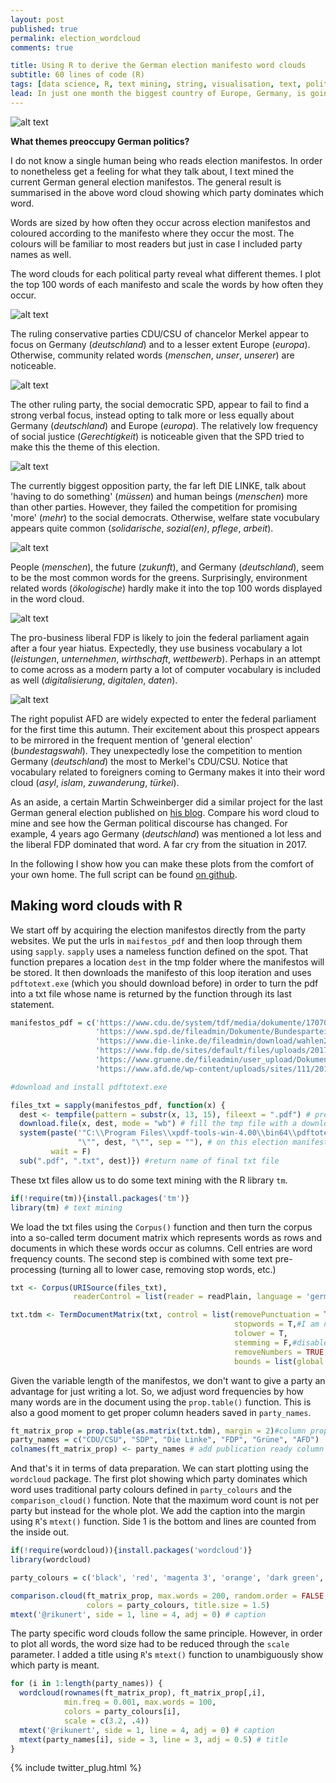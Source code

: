 ```yaml
---
layout: post
published: true
permalink: election_wordcloud
comments: true

title: Using R to derive the German election manifesto word clouds
subtitle: 60 lines of code (R)
tags: [data science, R, text mining, string, visualisation, text, politics]
lead: In just one month the biggest country of Europe, Germany, is going to the polls. In this short tutorial, I text mine the main parties' election manifestos in order to visualise the state of German politics.
---
```


![alt text](https://github.com/rikunert/HU_text_classification/raw/master/Wahlprogramme_2017/German_party_manifesto_wordcloud.png
"What the main German political parties are talking about in their manifestos")

<!--excerpt-->

**What themes preoccupy German politics?**

I do not know a single human being who reads election manifestos.
In order to nonetheless get a feeling for what they talk about, I text mined the current German general election manifestos. 
The general result is summarised in the above word cloud showing which party dominates which word.

Words are sized by how often they occur across election manifestos and coloured according to the manifesto where they occur the most.
The colours will be familiar to most readers but just in case I included party names as well.

The word clouds for each political party reveal what different themes. 
I plot the top 100 words of each manifesto and scale the words by how often they occur.

![alt text](https://github.com/rikunert/HU_text_classification/raw/master/Wahlprogramme_2017/CDU_CSU_wordcloud.png
"What Angela Merkel's CDU/CSU are talking about in their manifesto")

The ruling conservative parties CDU/CSU of chancelor Merkel appear to focus on Germany (*deutschland*) and to a lesser extent Europe (*europa*).
 Otherwise, community related words (*menschen*, *unser*, *unserer*) are noticeable.

 ![alt text](https://github.com/rikunert/HU_text_classification/raw/master/Wahlprogramme_2017/SPD_wordcloud.png
"What Angela Merkel's CDU/CSU are talking about in their manifesto")

The other ruling party, the social democratic SPD, appear to fail to find a strong verbal focus, instead opting to talk more or less equally about Germany (*deutschland*) and Europe (*europa*).
 The relatively low frequency of social justice (*Gerechtigkeit*) is noticeable given that the SPD tried to make this the theme of this election.
 
![alt text](https://github.com/rikunert/HU_text_classification/raw/master/Wahlprogramme_2017/LINKE_wordcloud.png
"What the post-socialist DIE LINKE are talking about in their manifesto")

The currently biggest opposition party, the far left DIE LINKE, talk about 'having to do something' (*müssen*) and human beings (*menschen*) more than other parties. 
However, they failed the competition for promising 'more' (*mehr*) to the social democrats. 
Otherwise, welfare state vocubulary appears quite common (*solidarische*, *sozial(en)*, *pflege*, *arbeit*). 

![alt text](https://github.com/rikunert/HU_text_classification/raw/master/Wahlprogramme_2017/Gruene_wordcloud.png
"What the green party, Bündnis 90 / Die Grünen, are talking about in their manifesto")

People (*menschen*), the future (*zukunft*), and Germany (*deutschland*), seem to be the most common words for the greens.
Surprisingly, environment related words (*ökologische*) hardly make it into the top 100 words displayed in the word cloud.

![alt text](https://github.com/rikunert/HU_text_classification/raw/master/Wahlprogramme_2017/FDP_wordcloud.png
"What the liberal FDP are talking about in their manifesto")

The pro-business liberal FDP is likely to join the federal parliament again after a four year hiatus. 
Expectedly, they use business vocabulary a lot (*leistungen*, *unternehmen*, *wirthschaft*, *wettbewerb*). 
Perhaps in an attempt to come across as a modern party a lot of computer vocabulary is included as well (*digitalisierung*, *digitalen*, *daten*).

![alt text](https://github.com/rikunert/HU_text_classification/raw/master/Wahlprogramme_2017/AFD_wordcloud.png
"What the right populist AFD are talking about in their manifesto")

The right populist AFD are widely expected to enter the federal parliament for the first time this autumn. 
Their excitement about this prospect appears to be mirrored in the frequent mention of 'general election' (*bundestagswahl*).
They unexpectedly lose the competition to mention Germany (*deutschland*) the most to Merkel's CDU/CSU. 
Notice that vocabulary related to foreigners coming to Germany makes it into their word cloud (*asyl*, *islam*, *zuwanderung*, *türkei*).

As an aside, a certain Martin Schweinberger did a similar project for the last German general election published on [his blog](http://www.martinschweinberger.de/blog/creating-word-clouds-with-r/).
Compare his word cloud to mine and see how the German political discourse has changed. 
For example, 4 years ago Germany (*deutschland*) was mentioned a lot less and the liberal FDP dominated that word. A far cry from the situation in 2017.

In the following I show how you can make these plots from the comfort of your own home.
The full script can be found [on github](https://github.com/rikunert/HU_text_classification/blob/master/Wahlprogramme_2017/BTW_wordcloud.R).

## Making word clouds with R

We start off by acquiring the election manifestos directly from the party websites.
 We put the urls in `maifestos_pdf` and then loop through them using `sapply`. 
 `sapply` uses a nameless function defined on the spot. 
 That function prepares a location `dest` in the tmp folder where the manifestos will be stored.
 It then downloads the manifesto of this loop iteration and uses `pdftotext.exe` (which you should download before) in order to turn the pdf into a txt file whose name is returned by the function through its last statement.

```R
manifestos_pdf = c('https://www.cdu.de/system/tdf/media/dokumente/170703regierungsprogramm2017.pdf',
                   'https://www.spd.de/fileadmin/Dokumente/Bundesparteitag_2017/Es_ist_Zeit_fuer_mehr_Gerechtigkeit-Unser_Regierungsprogramm.pdf',
                   'https://www.die-linke.de/fileadmin/download/wahlen2017/wahlprogramm2017/die_linke_wahlprogramm_2017.pdf',
                   'https://www.fdp.de/sites/default/files/uploads/2017/08/07/20170807-wahlprogramm-wp-2017-v16.pdf',
                   'https://www.gruene.de/fileadmin/user_upload/Dokumente/BUENDNIS_90_DIE_GRUENEN_Bundestagswahlprogramm_2017.pdf',
                   'https://www.afd.de/wp-content/uploads/sites/111/2017/06/2017-06-01_AfD-Bundestagswahlprogramm_Onlinefassung.pdf')

#download and install pdftotext.exe

files_txt = sapply(manifestos_pdf, function(x) {
  dest <- tempfile(pattern = substr(x, 13, 15), fileext = ".pdf") # prepare a tmp file which includes party in name
  download.file(x, dest, mode = "wb") # fill the tmp file with a downloaded election manifesto
  system(paste('"C:\\Program Files\\xpdf-tools-win-4.00\\bin64\\pdftotext.exe" -layout ', # make windows use this pdf-to-txt program
               "\"", dest, "\"", sep = ""), # on this election manifesto
         wait = F)
  sub(".pdf", ".txt", dest)}) #return name of final txt file
```
These txt files allow us to do some text mining with the R library `tm`.
```R
if(!require(tm)){install.packages('tm')}
library(tm) # text mining
```
We load the txt files using the `Corpus()` function and then turn the corpus into a so-called term document matrix which represents words as rows and documents in which these words occur as columns. 
Cell entries are word frequency counts.
The second step is combined with some text pre-processing (turning all to lower case, removing stop words, etc.)
```R
txt <- Corpus(URISource(files_txt),
              readerControl = list(reader = readPlain, language = 'german'))

txt.tdm <- TermDocumentMatrix(txt, control = list(removePunctuation = TRUE,
                                                  stopwords = T,#I am not sure this works well in German
                                                  tolower = T,
                                                  stemming = F,#disabled to get full words
                                                  removeNumbers = TRUE,
                                                  bounds = list(global = c(3, Inf))))#only words mentioned at least three times across manifestos
```
Given the variable length of the manifestos, we don't want to give a party an advantage for just writing a lot.
So, we adjust word frequencies by how many words are in the document using the `prop.table()` function.
This is also a good moment to get proper column headers saved in `party_names`.
```R
ft_matrix_prop = prop.table(as.matrix(txt.tdm), margin = 2)#column proportions
party_names = c("CDU/CSU", "SDP", "Die Linke", "FDP", "Grüne", "AFD")
colnames(ft_matrix_prop) <- party_names # add publication ready column labels
```
And that's it in terms of data preparation. We can start plotting using the `wordcloud` package.
The first plot showing which party dominates which word uses traditional party colours defined in `party_colours` and the `comparison_cloud()` function.
Note that the maximum word count is not per party but instead for the whole plot.
We add the caption into the margin using `R`'s `mtext()` function. 
Side 1 is the bottom and lines are counted from the inside out.
```R
if(!require(wordcloud)){install.packages('wordcloud')}
library(wordcloud)

party_colours = c('black', 'red', 'magenta 3', 'orange', 'dark green', 'blue')

comparison.cloud(ft_matrix_prop, max.words = 200, random.order = FALSE,
                 colors = party_colours, title.size = 1.5)
mtext('@rikunert', side = 1, line = 4, adj = 0) # caption
```
The party specific word clouds follow the same principle. 
However, in order to plot all words, the word size had to be reduced through the `scale` parameter.
  I added a title using `R`'s `mtext()` function to unambiguously show which party is meant.
```R
for (i in 1:length(party_names)) { 
  wordcloud(rownames(ft_matrix_prop), ft_matrix_prop[,i],
            min.freq = 0.001, max.words = 100,
            colors = party_colours[i],
            scale = c(3.2, .4))
  mtext('@rikunert', side = 1, line = 4, adj = 0) # caption
  mtext(party_names[i], side = 3, line = 3, adj = 0.5) # title
}
```
{% include twitter_plug.html %}